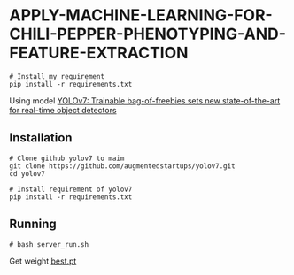 # APPLY-MACHINE-LEARNING-FOR-CHILI-PEPPER-PHENOTYPING-AND-FEATURE-EXTRACTION

``` shell
# Install my requirement
pip install -r requirements.txt
```

Using model [YOLOv7: Trainable bag-of-freebies sets new state-of-the-art for real-time object detectors](https://arxiv.org/abs/2207.02696)

## Installation

``` shell
# Clone github yolov7 to maim
git clone https://github.com/augmentedstartups/yolov7.git
cd yolov7

# Install requirement of yolov7
pip install -r requirements.txt
```

## Running
``` shell
# bash server_run.sh
```
Get weight [best.pt](https://drive.google.com/file/d/1kDIWM99wJdeHkKppbv47rOuQnX892l_4/view?usp=sharing)
